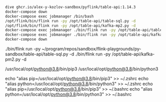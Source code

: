 

```bash
dive ghcr.io/alex-y-kozlov-sandbox/pyflink/table-api:1.14.3
docker-compose down
docker-compose exec jobmanager /bin/bash 
/opt/flink/bin/flink run -py /opt/table-api/table-sql.py -d
/opt/flink/bin/flink run -py /opt/table-api/kafka-mp2.py -d
docker-compose exec jobmanager ./bin/flink run -py /opt/table-api/table-sql.py -d
docker-compose exec jobmanager ./bin/flink run -py /opt/table-api/kafka-pm2.py -d
docker-compose down
```

./bin/flink run -py ~/program/repos/sandbox/flink-playgrounds/py-sandbox/table-api/table-sql.py -d
./bin/flink run -py /opt/table-api/kafka-pm2.py -d

/usr/local/opt/python@3.8/bin/pip3
/usr/local/opt/python@3.8/bin/python3

echo "alias pip=/usr/local/opt/python@3.8/bin/pip3" >> ~/.zshrc 
echo "alias python=/usr/local/opt/python@3.8/bin/python3" >> ~/.zshrc 
echo "alias pip=/usr/local/opt/python@3.8/bin/pip3" >> ~/.bashrc
echo "alias python=/usr/local/opt/python@3.8/bin/python3" >> ~/.bashrc